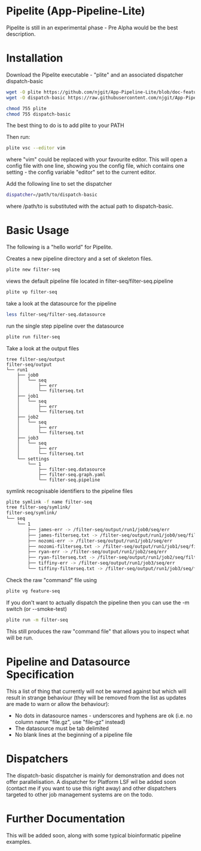 Pipelite (App-Pipeline-Lite)
=================

Pipelite is still in an experimental phase - Pre Alpha would be the best description.

Installation
============
Download the Pipelite executable - "plite" and an associated dispatcher dispatch-basic

```bash
wget -O plite https://github.com/njgit/App-Pipeline-Lite/blob/doc-feature/bin/packed/plite?raw=true
wget -O dispatch-basic https://raw.githubusercontent.com/njgit/App-Pipeline-Lite/master/bin/packed/dispatch-basic

chmod 755 plite
chmod 755 dispatch-basic
```

The best thing to do is to add plite to your PATH 

Then run:

```bash 
plite vsc --editor vim
```
where "vim" could be replaced with your favourite editor. This will open a config file with one line, 
showing you the config file, which contains one setting - the config variable "editor" set to the current editor. 

Add the following line to set the dispatcher

```bash
dispatcher=/path/to/dispatch-basic
```

where /path/to is substituted with the actual path to dispatch-basic.


Basic Usage
===========
The following is a "hello world" for Pipelite.

Creates a new pipeline directory and a set of skeleton files.
```bash
plite new filter-seq
```
 views the default pipeline file located in filter-seq/filter-seq.pipeline
```bash
plite vp filter-seq
```
 take a look at the datasource for the pipeline
```bash
less filter-seq/filter-seq.datasource
```
  run the single step pipeline over the datasource
```bash
plite run filter-seq
```
Take a look at the output files
```
tree filter-seq/output
filter-seq/output
└── run1
    ├── job0
    │   └── seq
    │       ├── err
    │       └── filterseq.txt
    ├── job1
    │   └── seq
    │       ├── err
    │       └── filterseq.txt
    ├── job2
    │   └── seq
    │       ├── err
    │       └── filterseq.txt
    ├── job3
    │   └── seq
    │       ├── err
    │       └── filterseq.txt
    └── settings
        └── 1
            ├── filter-seq.datasource
            ├── filter-seq.graph.yaml
            └── filter-seq.pipeline

```
  symlink recognisable identifiers to the pipeline files
```bash
plite symlink -f name filter-seq
tree filter-seq/symlink/
filter-seq/symlink/
└── seq
    └── 1
        ├── james-err -> /filter-seq/output/run1/job0/seq/err
        ├── james-filterseq.txt -> /filter-seq/output/run1/job0/seq/filterseq.txt
        ├── nozomi-err -> /filter-seq/output/run1/job1/seq/err
        ├── nozomi-filterseq.txt -> /filter-seq/output/run1/job1/seq/filterseq.txt
        ├── ryan-err -> /filter-seq/output/run1/job2/seq/err
        ├── ryan-filterseq.txt -> /filter-seq/output/run1/job2/seq/filterseq.txt
        ├── tiffiny-err -> /filter-seq/output/run1/job3/seq/err
        └── tiffiny-filterseq.txt -> /filter-seq/output/run1/job3/seq/filterseq.txt
```

Check the raw "command" file using 

```bash
plite vg feature-seq
```

If you don't want to actually dispatch the pipeline then you can
use the -m switch (or --smoke-test)

```bash
plite run -m filter-seq
```

This still produces the raw "command file" that allows you to inspect what will be run.


Pipeline and Datasource Specification
=====================================

This a list of thing that currently will not be warned against but which will result 
in strange behaviour (they will be removed from the list as updates are made 
to warn or allow the behaviour):

* No dots in datasource names - underscores and hyphens are ok 
  (i.e. no column name "file.gz", use "file-gz" instead)
* The datasource must be tab delimited
* No blank lines at the beginning of a pipeline file

Dispatchers
===========
The dispatch-basic dispatcher is mainly for demonstration and does not offer parallelisation.
A dispatcher for Platform LSF wil be added soon (contact me if you want to use this right
away) and other dispatchers targeted to other job management systems are on the todo.

Further Documentation
=====================
This will be added soon, along with some typical bioinformatic pipeline examples.
